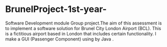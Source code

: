 # BrunelProject-1st-year-
Software Development module Group project.The aim of this assessment is to implement a software solution for Brunel City London Airport (BCL). This is a fictitious airport based in London that includes certain functionality. I make a GUI  (Passenger Component) using by Java .
